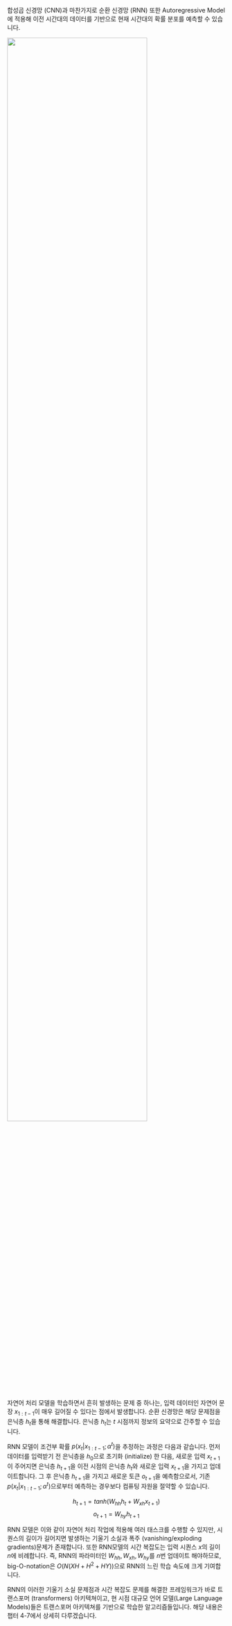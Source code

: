 합성곱 신경망 (CNN)과 마찬가지로 순환 신경망 (RNN) 또한 Autoregressive Model에 적용해 이전 시간대의 데이터를 기반으로 현재 시간대의 확률 분포를 예측할 수 있습니다.

<img src="https://wikidocs.net/images/page/228899/rnn2.png" width="80%">

자연어 처리 모델을 학습하면서 흔히 발생하는 문제 중 하나는, 입력 데이터인 자연어 문장 $x_{1:t-1}$이 매우 길어질 수 있다는 점에서 발생합니다. 순환 신경망은 해당 문제점을 은닉층 $h_t$을 통해 해결합니다. 은닉층 $h_t$는 $t$ 시점까지 정보의 요약으로 간주할 수 있습니다. 

RNN 모델이 조건부 확률 $p(x_t|x_{1:t-1}; \alpha^t)$을 추정하는 과정은 다음과 같습니다. 먼저 데이터를 입력받기 전 은닉층을 $h_0$으로 초기화 (initialize) 한 다음, 새로운 입력 $x_{t+1}$이 주어지면 은닉층 $h_{t+1}$을 이전 시점의 은닉층 $h_t$와 새로운 입력 $x_{t+1}$을 가지고 업데이트합니다.  그 후 은닉층 $h_{t+1}$을 가지고 새로운 토큰 $o_{t+1}$을 예측함으로서, 기존 $p(x_t|x_{1:t-1}; \alpha^t)$으로부터 예측하는 경우보다 컴퓨팅 자원을 절약할 수 있습니다.

$$h_{t+1} = tanh(W_{hh}h_t + W_{xh}x_{t+1} )$$
$$o_{t+1} = W_{hy}h_{t+1}$$

RNN 모델은 이와 같이 자연어 처리 작업에 적용해 여러 태스크를 수행할 수 있지만, 시퀀스의 길이가 길어지면 발생하는 기울기 소실과 폭주 (vanishing/exploding gradients)문제가 존재합니다. 또한 RNN모델의 시간 복잡도는 입력 시퀀스 $x$의 길이 $n$에 비례합니다. 즉, RNN의 파라미터인 $W_{hh}, W_{xh}, W_{hy}$를 $n$번 업데이트 해야하므로, big-O-notation은 $O(N(XH + H^2 + HY))$으로 RNN의 느린 학습 속도에 크게 기여합니다.

RNN의 이러한 기울기 소실 문제점과 시간 복잡도 문제를 해결한 프레임워크가 바로 트랜스포머 (transformers) 아키텍쳐이고, 현 시점 대규모 언어 모델(Large Language Models)들은 트랜스포머 아키텍쳐를 기반으로 학습한 알고리즘들입니다. 해당 내용은 챕터 4-7에서 상세히 다루겠습니다.